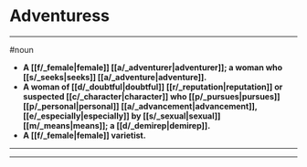 # Adventuress
---
#noun
- **A [[f/_female|female]] [[a/_adventurer|adventurer]]; a woman who [[s/_seeks|seeks]] [[a/_adventure|adventure]].**
- **A woman of [[d/_doubtful|doubtful]] [[r/_reputation|reputation]] or suspected [[c/_character|character]] who [[p/_pursues|pursues]] [[p/_personal|personal]] [[a/_advancement|advancement]], [[e/_especially|especially]] by [[s/_sexual|sexual]] [[m/_means|means]]; a [[d/_demirep|demirep]].**
- **A [[f/_female|female]] varietist.**
---
---
